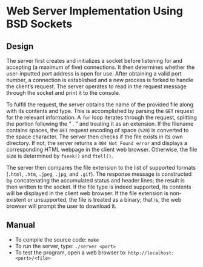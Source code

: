 # Web Server Implementation Using BSD Sockets
## Design
The server first creates and initializes a socket before listening for and accepting (a maximum of five) connections. It then determines whether the user-inputted port address is open for use. After obtaining a valid port number, a connection is established and a new process is forked to handle the client’s request. The server operates to read in the request message through the socket and print it to the console. 

To fulfill the request, the server obtains the name of the provided file along with its contents and type. This is accomplished by parsing the `GET` request for the relevant information. A `for` loop iterates through the request, splitting the portion following the “ . ” and treating it as an extension. If the filename contains spaces, the `GET` request encoding of space (`%20`) is converted to the space character. The server then checks if the file exists in its own directory. If not, the server returns a `404 Not Found error` and displays a corresponding HTML webpage in the client web browser. Otherwise, the file size is determined by `fseek()` and `ftell()`. 

The server then compares the file extension to the list of supported formats (`.html`, `.htm`, `.jpeg`, `.jpg`, and `.gif`). The response message is constructed by concatenating the accumulated status and header lines; the result is then written to the socket. If the file type is indeed supported, its contents will be displayed in the client web browser. If the file extension is non-existent or unsupported, the file is treated as a binary; that is, the web browser will prompt the user to download it.
## Manual
* To compile the source code: `make`
* To run the server, type: `./server <port>`
* To test the program, open a web browser to: `http://localhost:<port>/<file>`
